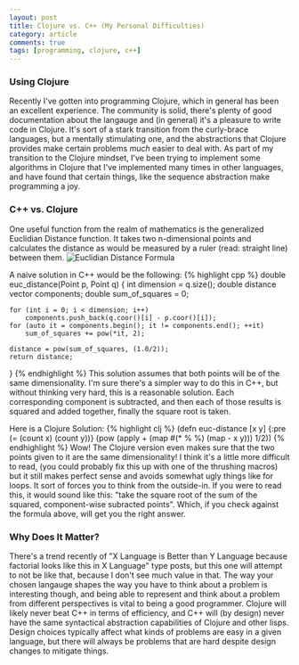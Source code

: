 ```yaml
---
layout: post
title: Clojure vs. C++ (My Personal Difficulties)
category: article
comments: true
tags: [programming, clojure, c++]
---
```


### Using Clojure
Recently I've gotten into programming Clojure, which in general has been an
excellent experience. The community is solid, there's plenty of good
documentation about the langauge and (in general) it's a pleasure to write code
in Clojure. It's sort of a stark transition from the curly-brace languages, but
a mentally stimulating one, and the abstractions that Clojure provides make
certain problems *much* easier to deal with. As part of my transition to the
Clojure mindset, I've been trying to implement some algorithms in Clojure that
I've implemented many times in other languages, and have found that certain
things, like the sequence abstraction make programming a joy.

### C++ vs. Clojure
One useful function from the realm of mathematics is the generalized Euclidian
Distance function. It takes two n-dimensional points and calculates the distance
as would be measured by a ruler (read: straight line) between
them. ![Euclidian Distance Formula](http://upload.wikimedia.org/math/3/e/3/3e31af0e62dd2780540f796b51a0ce4e.png)

A naive solution in C++ would be the following:
{% highlight cpp %}
double euc_distance(Point p, Point q) {
    int dimension = q.size();
    double distance
    vector<double> components;
    double sum_of_squares = 0;

    for (int i = 0; i < dimension; i++)
        components.push_back(q.coor()[i] - p.coor()[i]);
    for (auto it = components.begin(); it != components.end(); ++it)
        sum_of_squares += pow(*it, 2);

    distance = pow(sum_of_squares, (1.0/2));
    return distance;
}
{% endhighlight %}
This solution assumes that both points will be of the same dimensionality. I'm sure
there's a simpler way to do this in C++, but without thinking very hard, this is
a reasonable solution. Each corresponding component is subtracted, and then each
of those results is squared and added together, finally the square root is
taken.

Here is a Clojure Solution:
{% highlight clj %}
(defn euc-distance
    [x y]
    {:pre (= (count x) (count y))}
    (pow (apply + (map #(* % %) (map - x y)))
        1/2))
{% endhighlight %}
Wow! The Clojure version even makes sure that the two points given to it are
the same dimensionality! I think it's a little more difficult to read, (you could
probably fix this up with one of the thrushing macros) but it
still makes perfect sense and avoids somewhat ugly things like for loops. It sort of
forces you to think from the outside-in. If you were to read this, it
would sound like this: "take the square root of the sum of the squared,
component-wise subracted points". Which, if you check against the formula above,
will get you the right answer.

### Why Does It Matter?
There's a trend recently of "X Language is Better than Y Language because
factorial looks like this in X Language" type posts, but this one will attempt
to not be like that, because I don't see much value in that. The way your chosen
langauge shapes the way you have to think about a problem is interesting though,
and being able to represent and think about a problem from different
perspectives is vital to being a good programmer. Clojure will likely never beat
C++ in terms of efficiency, and C++ will (by design) never have the same
syntactical abstraction capabilities of Clojure and other lisps. Design choices
typically affect what kinds of problems are easy in a given language, but there
will always be problems that are hard despite design changes to mitigate things.
